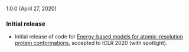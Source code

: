1.0.0 (April 27, 2020)

### Initial release

* Initial release of code for [Energy-based models for atomic-resolution protein conformations](https://openreview.net/forum?id=S1e_9xrFvS), accepted to ICLR 2020 (with spotlight).
